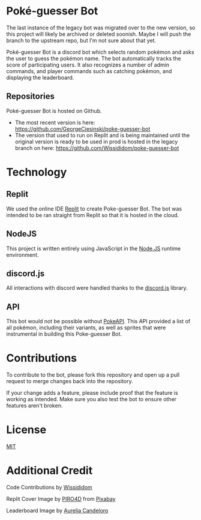 # Poké-guesser Bot

The last instance of the legacy bot was migrated over to the new version, so this project will likely be archived or deleted soonish. Maybe I will push the branch to the upstream repo, but I'm not sure about that yet.

Poké-guesser Bot is a discord bot which selects random pokémon and asks the user to guess the pokémon name. The bot automatically tracks the score of participating users. It also recognizes a number of admin commands, and player commands such as catching pokémon, and displaying the leaderboard.

## Repositories

Poké-guesser Bot is hosted on Github.

- The most recent version is here: https://github.com/GeorgeCiesinski/poke-guesser-bot
- The version that used to run on Replit and is being maintained until the original version is ready to be used in prod is hosted in the legacy branch on here: https://github.com/Wissididom/poke-guesser-bot

# Technology

## Replit

We used the online IDE [Replit](https://replit.com/~) to create Poke-guesser Bot. The bot was intended to be ran straight from Replit so that it is hosted in the cloud.

## NodeJS

This project is written entirely using JavaScript in the [Node.JS](https://nodejs.org/en/) runtime environment.

## discord.js

All interactions with discord were handled thanks to the [discord.js](https://discord.js.org/#/) library.

## API

This bot would not be possible without [PokeAPI](https://pokeapi.co/). This API provided a list of all pokémon, including their variants, as well as sprites that were instrumental in building this Poke-guesser Bot.

# Contributions

To contribute to the bot, please fork this repository and open up a pull request to merge changes back into the repository.

If your change adds a feature, please include proof that the feature is working as intended. Make sure you also test the bot to ensure other features aren't broken.

# License

[MIT](https://choosealicense.com/licenses/mit/)

# Additional Credit

Code Contributions by [Wissididom](https://github.com/Wissididom)

Replit Cover Image by [PIRO4D](https://pixabay.com/users/piro4d-2707530/) from [Pixabay](https://pixabay.com)

Leaderboard Image by [Aurelia Candeloro](https://www.instagram.com/aurelia.borealis)
